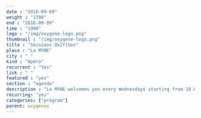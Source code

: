 ```yaml
---
date : "2016-09-09"
weight : "1700"
end : "2016-09-09"
time : "1900"
logo : "/img/oxygene-logo.png"
thumbnail : "/img/oxygene-logo.png"
title : "Sessions Ox[Y]Gen"
place : "La MYNE"
city : " "
kind : "Apéro"
recurrent : "Yes"
link : " "
featured : "yes"
section : "agenda"
description : "La MYNE welcomes you every Wednesdays starting from 18.00 to 21.00 during our open sessions Ox[Y]Gen at la MYNe's place. You will always find someone to present our last activites and who we are."
recurring: "yes"
categories: ["program"]
parent: oxygenes
---
```

